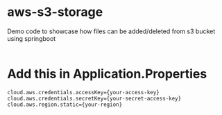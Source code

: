 # aws-s3-storage

Demo code to showcase how files can be added/deleted from s3 bucket using springboot
</br>
</br>
# Add this in Application.Properties

``cloud.aws.credentials.accessKey={your-access-key}
cloud.aws.credentials.secretKey={your-secret-access-key}
cloud.aws.region.static={your-region}``
